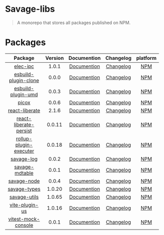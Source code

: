 # Savage-libs

> A monorepo that stores all packages published on NPM.

# Packages
|                              Package                               | Version |                                   Documention                                   |                          Changelog                          |                          platform                           |
|:------------------------------------------------------------------:|:-------:|:-------------------------------------------------------------------------------:|:-----------------------------------------------------------:|:-----------------------------------------------------------:|
|               [elec-ipc](./packages/elec-ipc#readme)               |  1.0.1  |        [Documention](https://savageKarl.github.io/savage-libs/elec-ipc/)        |        [Changelog](./packages/elec-ipc/CHANGELOG.md)        |        [NPM](https://www.npmjs.com/package/elec-ipc)        |
|   [esbuild-plugin-clone](./packages/esbuild-plugin-clone#readme)   |  0.0.0  |  [Documention](https://savageKarl.github.io/savage-libs/esbuild-plugin-clone/)  |  [Changelog](./packages/esbuild-plugin-clone/CHANGELOG.md)  |  [NPM](https://www.npmjs.com/package/esbuild-plugin-clone)  |
|     [esbuild-plugin-umd](./packages/esbuild-plugin-umd#readme)     |  0.0.3  |   [Documention](https://savageKarl.github.io/savage-libs/esbuild-plugin-umd/)   |   [Changelog](./packages/esbuild-plugin-umd/CHANGELOG.md)   |   [NPM](https://www.npmjs.com/package/esbuild-plugin-umd)   |
|                  [picox](./packages/picox#readme)                  |  0.0.6  |         [Documention](https://savageKarl.github.io/savage-libs/picox/)          |         [Changelog](./packages/picox/CHANGELOG.md)          |         [NPM](https://www.npmjs.com/package/picox)          |
|         [react-liberate](./packages/react-liberate#readme)         |  2.1.6  |     [Documention](https://savageKarl.github.io/savage-libs/react-liberate/)     |     [Changelog](./packages/react-liberate/CHANGELOG.md)     |     [NPM](https://www.npmjs.com/package/react-liberate)     |
| [react-liberate-persist](./packages/react-liberate-persist#readme) | 0.0.11  | [Documention](https://savageKarl.github.io/savage-libs/react-liberate-persist/) | [Changelog](./packages/react-liberate-persist/CHANGELOG.md) | [NPM](https://www.npmjs.com/package/react-liberate-persist) |
| [rollup-plugin-executer](./packages/rollup-plugin-executer#readme) | 0.0.18  | [Documention](https://savageKarl.github.io/savage-libs/rollup-plugin-executer/) | [Changelog](./packages/rollup-plugin-executer/CHANGELOG.md) | [NPM](https://www.npmjs.com/package/rollup-plugin-executer) |
|             [savage-log](./packages/savage-log#readme)             |  0.0.2  |       [Documention](https://savageKarl.github.io/savage-libs/savage-log/)       |       [Changelog](./packages/savage-log/CHANGELOG.md)       |       [NPM](https://www.npmjs.com/package/savage-log)       |
|         [savage-mdtable](./packages/savage-mdtable#readme)         |  0.0.1  |     [Documention](https://savageKarl.github.io/savage-libs/savage-mdtable/)     |     [Changelog](./packages/savage-mdtable/CHANGELOG.md)     |     [NPM](https://www.npmjs.com/package/savage-mdtable)     |
|            [savage-node](./packages/savage-node#readme)            |  0.0.4  |      [Documention](https://savageKarl.github.io/savage-libs/savage-node/)       |      [Changelog](./packages/savage-node/CHANGELOG.md)       |      [NPM](https://www.npmjs.com/package/savage-node)       |
|           [savage-types](./packages/savage-types#readme)           | 1.0.20  |      [Documention](https://savageKarl.github.io/savage-libs/savage-types/)      |      [Changelog](./packages/savage-types/CHANGELOG.md)      |      [NPM](https://www.npmjs.com/package/savage-types)      |
|           [savage-utils](./packages/savage-utils#readme)           | 1.0.65  |      [Documention](https://savageKarl.github.io/savage-libs/savage-utils/)      |      [Changelog](./packages/savage-utils/CHANGELOG.md)      |      [NPM](https://www.npmjs.com/package/savage-utils)      |
|         [vite-plugin-us](./packages/vite-plugin-us#readme)         | 1.0.16  |     [Documention](https://savageKarl.github.io/savage-libs/vite-plugin-us/)     |     [Changelog](./packages/vite-plugin-us/CHANGELOG.md)     |     [NPM](https://www.npmjs.com/package/vite-plugin-us)     |
|    [vitest-mock-console](./packages/vitest-mock-console#readme)    |  0.0.1  |  [Documention](https://savageKarl.github.io/savage-libs/vitest-mock-console/)   |  [Changelog](./packages/vitest-mock-console/CHANGELOG.md)   |  [NPM](https://www.npmjs.com/package/vitest-mock-console)   |